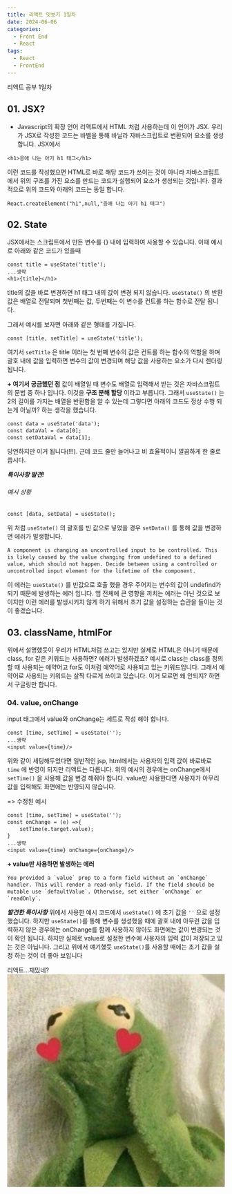 ```yaml
---
title: 리액트 맛보기 1일차
date: 2024-06-06
categories:
  - Front End
  - React
tags:
  - React
  - FrontEnd
---
```

리액트 공부 1일차

## 01. JSX?
- Javascript의 확장 언어
리액트에서 HTML 처럼 사용하는데 이 언어가 JSX.
우리가 JSX로 작성한 코드는 바벨을 통해 바닐라 자바스크립트로 변환되어 요소를 생성합니다.
JSX에서 
```
<h1>응애 나는 아기 h1 태그</h1>
```
이런 코드를 작성했으면 HTML로 바로 해당 코드가 쓰이는 것이 아니라 자바스크립트에서 위의 구조를 가진 요소를 만드는 코드가 실행되어 요소가 생성되는 것입니다.
결과적으로 위의 코드와 아래의 코드는 동일 합니다.
```
React.createElement("h1",null,"응애 나는 아기 h1 태그")
```

## 02. State
JSX에서는 스크립트에서 만든 변수를 {} 내에 입력하여 사용할 수 있습니다.
이때 예시로 아래와 같은 코드가 있을때
```
const title = useState('title');
...생략
<h1>{title}</h1>
```
title의 값을 바로 변경하면 h1 태그 내의 값이 변경 되지 않습니다.
`useState()` 의 반환 값은 배열로 전달되며 첫번째는 값, 두번째는 이 변수를 컨트롤 하는 함수로 전달 됩니다.

그래서 예시를 보자면 아래와 같은 형태를 가집니다.
```
const [title, setTitle] = useState('title');
```

여기서 `setTitle` 은 title 이라는 첫 번째 변수의 값은 컨트롤 하는 함수의 역할을 하며 괄호 내에 값을 입력하면 변수의 값이 변경되며 해당 값을 사용하는 요소가 다시 렌더링 됩니다.

**+ 여기서 궁금했던 점**
값이 배열일 때 변수도 배열로 입력해서 받는 것은 자바스크립트의 문법 중 하나 입니다.
이것을 **구조 분해 할당** 이라고 부릅니다.
그래서 `useState()` 는 2의 길이를 가지는 배열을 반환함을 알 수 있는데 그렇다면 아래의 코드도 정상 수행 되는게 아닐까? 하는 생각을 했습니다.
```
const data = useState('data');
const dataVal = data[0];
const setDataVal = data[1];
```

당연하지만 이거 됩니다(!!!). 근데 코드 줄만 늘어나고 비 효율적이니 깔끔하게 한 줄로 씁시다.


***특이사항 발견!***
###### 예시 상황
```
const [data, setData] = useState();
```
위 처럼 `useState()` 의 괄호를 빈 값으로 넣었을 경우  `setData()` 를 통해 값을 변경하면 에러가 발생합니다.

```
A component is changing an uncontrolled input to be controlled. This is likely caused by the value changing from undefined to a defined value, which should not happen. Decide between using a controlled or uncontrolled input element for the lifetime of the component.
```
 
이 에러는 `useState()` 를 빈값으로 호출 했을 경우 주어지는 변수의 값이 undefind가 되기 때문에 발생하는 에러 입니다. 앱 전체에 큰 영향을 끼치는 에러는 아닌 것으로 보이지만 이런 에러를 발생시키지 않게 하기 위해서 초기 값을 설정하는 습관을 들이는 것이 좋겠습니다.

## 03. className, htmlFor
위에서 설명했듯이 우리가 HTML처럼 쓰고는 있지만 실제로 HTML은 아니기 때문에 class, for 같은 키워드는 사용하면? 에러가 발생하겠죠?
예시로 class는 class를 정의할 때 사용되는 예약어고 for도 이처럼 예약어로 사용되고 있는 키워드입니다.
그래서 예약어로 사용되는 키워드는 살짝 다르게 쓰이고 있습니다. 이거 모르면 왜 안되지? 하면서 구글링만 합니다.


### 04. value, onChange
input 태그에서 value와 onChange는 세트로 작성 해야 합니다.
```
const [time, setTime] = useState('');
...생략
<input value={time}/>
```

위와 같이 세팅해두었다면 일반적인 jsp, html에서는 사용자의 입력 값이 바로바로 `time` 에 반영이 되지만 리액트는 다릅니다.
위의 예시의 경우에는 onChange에서 `setTime()` 을 사용해 값을 변경 해줘야 합니다.
value만 사용한다면 사용자가 아무리 값을 입력해도 화면에는 반영되지 않습니다.

=> 수정된 예시
```
const [time, setTime] = useState('');
const onChange = (e) =>{
	setTime(e.target.value);
}
...생략
<input value={time} onChange={onChange}/>
```

**+ value만 사용하면 발생하는 에러**
```
You provided a `value` prop to a form field without an `onChange` handler. This will render a read-only field. If the field should be mutable use `defaultValue`. Otherwise, set either `onChange` or `readOnly`.
```

***발견한 특이사항***
위에서 사용한 예시 코드에서 `useState()` 에 초기 값을 `''` 으로 설정했습니다. 하지만
`useState()`를 통해 변수를 생성했을 때에 괄호 내에 아무런 값을 입력하지 않은 경우에는 onChange를 함께 사용하지 않아도 화면에는 값이 변경되는 것이 확인 됩니다. 하지만 실제로 value로 설정한 변수에 사용자의 입력 값이 저장되고 있는 것은 아닙니다.
그리고 위에서 얘기했듯 `useState()`를 사용할 때에는 초기 값을 설정 하는 것이 더 좋아 보입니다

리액트...재밌네?
![](/assets/img/kermit/lovelyKermit.jpg)